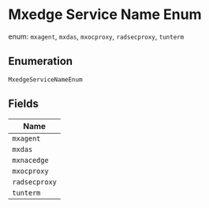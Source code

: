 
# Mxedge Service Name Enum

enum: `mxagent`, `mxdas`, `mxocproxy`, `radsecproxy`, `tunterm`

## Enumeration

`MxedgeServiceNameEnum`

## Fields

| Name |
|  --- |
| `mxagent` |
| `mxdas` |
| `mxnacedge` |
| `mxocproxy` |
| `radsecproxy` |
| `tunterm` |

